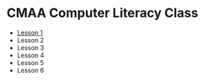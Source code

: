# CMAA Computer Literacy Class

- [Lesson 1](lesson-1.md)
- Lesson 2
- Lesson 3
- Lesson 4
- Lesson 5
- Lesson 6
